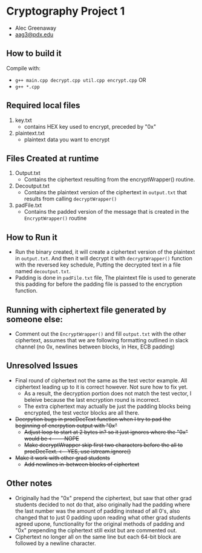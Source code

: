 # Cryptography Project 1
- Alec Greenaway
- aag3@pdx.edu

## How to build it
Compile with:
- ``` g++ main.cpp decrypt.cpp util.cpp encrypt.cpp ```
OR
- ```g++ *.cpp```

## Required local files
1. key.txt
    - contains HEX key used to encrypt, preceded by "0x"
2. plaintext.txt
    - plaintext data you want to encrypt

## Files Created at runtime
1. Output.txt
    - Contains the ciphertext resulting from the encryptWrapper() routine.
2. Decoutput.txt
    - Contains the plaintext version of the ciphertext in ```output.txt``` that results from calling ```decryptWrapper()```
3. padFile.txt
    - Contains the padded version of the message that is created in the ```EncryptWrapper()``` routine
## How to Run it
- Run the binary created, it will create a ciphertext version of the plaintext in ```output.txt```. And then it will decrypt it with ```decryptWrapper()``` function with the reversed key schedule, Putting the decrypted text in a file named ```decoutput.txt```.
- Padding is done in ```padFile.txt``` file, The plaintext file is used to generate this padding for before the padding file is passed to the encryption function.

## Running with ciphertext file generated by someone else:
- Comment out the ```EncryptWrapper()``` and fill ```output.txt``` with the other ciphertext, assumes that we are following formatting outlined in slack channel (no 0x, newlines between blocks, in Hex, ECB padding)

## Unresolved Issues
- Final round of ciphertext not the same as the test vector example. All ciphertext leading up to it is correct however. Not sure how to fix yet.
    - As a result, the decryption portion does not match the test vector, I beleive because the last encryption round is incorrect.
    - The extra ciphertext may actually be just the padding blocks being encrypted, the test vector blocks are all there.
- ~~Decrpytion bugs in procDecText function when I try to pad the beginning of encrpytion output with "0x"~~ 
    - ~~Adjust loop to start at 2 bytes in? so it just ignores where the "0x" would be <--- NOPE~~
    - ~~Make decryptWrapper skip first two characters before the all to procDecText. <-- YES, use istream.ignore()~~
- ~~Make it work with other grad students~~
    - ~~Add newlines in-between blocks of ciphertext~~

## Other notes
- Originally had the "0x" prepend the ciphertext, but saw that other grad students decided to not do that, also originally had the padding where the last number was the amount of padding instead of all 0's, also changed that to just 0 padding upon reading what other grad students agreed upone, functionality for the original methods of padding and "0x" prepending the ciphertext still exist but are commented out.
- Ciphertext no longer all on the same line but each 64-bit block are followed by a newline character.